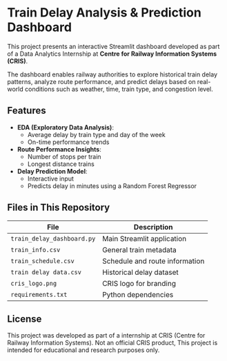 # Train Delay Analysis & Prediction Dashboard

This project presents an interactive Streamlit dashboard developed as part of a Data Analytics Internship at **Centre for Railway Information Systems (CRIS)**.

The dashboard enables railway authorities to explore historical train delay patterns, analyze route performance, and predict delays based on real-world conditions such as weather, time, train type, and congestion level.

## Features

- **EDA (Exploratory Data Analysis)**:
  - Average delay by train type and day of the week
  - On-time performance trends
- **Route Performance Insights**:
  - Number of stops per train
  - Longest distance trains
- **Delay Prediction Model**:
  - Interactive input
  - Predicts delay in minutes using a Random Forest Regressor

## Files in This Repository

| File | Description |
|------|-------------|
| `train_delay_dashboard.py` | Main Streamlit application |
| `train_info.csv` | General train metadata |
| `train_schedule.csv` | Schedule and route information |
| `train delay data.csv` | Historical delay dataset |
| `cris_logo.png` | CRIS logo for branding |
| `requirements.txt` | Python dependencies |

## License

This project was developed as part of a internship at CRIS (Centre for Railway Information Systems). Not an official CRIS product, This project is intended for educational and research purposes only.
